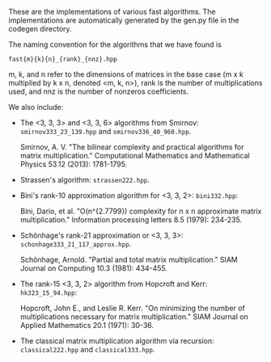 These are the implementations of various fast algorithms.  The implementations are automatically generated by the gen.py file in the codegen directory.

The naming convention for the algorithms that we have found is

	fast{m}{k}{n}_{rank}_{nnz}.hpp

m, k, and n refer to the dimensions of matrices in the base case (m x k multiplied by k x n, denoted \<m, k, n\>), rank is the number of multiplications used, 
and nnz is the number of nonzeros coefficients.

We also include:

*  The \<3, 3, 3\> and \<3, 3, 6\> algorithms from Smirnov: `smirnov333_23_139.hpp` and `smirnov336_40_960.hpp`.

    Smirnov, A. V. "The bilinear complexity and practical algorithms for matrix multiplication." Computational Mathematics and Mathematical Physics 53.12 (2013): 1781-1795.

*  Strassen's algorithm: `strassen222.hpp`.

*  Bini's rank-10 approximation algorithm for \<3, 3, 2\>: `bini332.hpp`:

    Bini, Dario, et al. "O(n^{2.7799}) complexity for n x n approximate matrix multiplication." Information processing letters 8.5 (1979): 234-235.

*  Schönhage's rank-21 approximation or \<3, 3, 3\>: `schonhage333_21_117_approx.hpp`.

    Schönhage, Arnold. "Partial and total matrix multiplication." SIAM Journal on Computing 10.3 (1981): 434-455.

*  The rank-15 \<3, 3, 2\> algorithm from Hopcroft and Kerr: `hk323_15_94.hpp`:

   Hopcroft, John E., and Leslie R. Kerr. "On minimizing the number of multiplications necessary for matrix multiplication." SIAM Journal on Applied Mathematics 20.1 (1971): 30-36.

*  The classical matrix multiplication algorithm via recursion: `classical222.hpp` and `classical333.hpp`.
